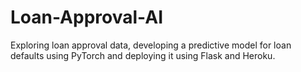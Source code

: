 # Loan-Approval-AI
Exploring loan approval data, developing a predictive model for loan defaults using PyTorch and deploying it using Flask and Heroku.
